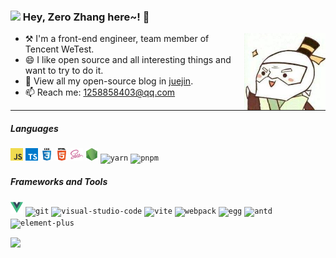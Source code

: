 ### <img src="https://emojis.slackmojis.com/emojis/images/1621024394/39092/cat-roll.gif?1621024394" width="28" /> Hey, Zero Zhang here~! 👋

<img align="right" width="130" src="./assets/yeye (2).jpg">

- :hammer_and_pick: I'm a front-end engineer, team member of Tencent WeTest.
- 😄 I like open source and all interesting things and want to try to do it.
- 🌱 View all my open-source blog in [juejin](https://juejin.cn/user/88440035084071/posts).
- 📫 Reach me: 1258858403@qq.com
---
##### Languages
<!-- languages:start -->
<!-- prettier-ignore-start -->
<!-- markdownlint-disable -->
<code><img height="20" src="https://raw.githubusercontent.com/github/explore/80688e429a7d4ef2fca1e82350fe8e3517d3494d/topics/javascript/javascript.png" alt="javascript" /></code>
<code><img height="20" src="https://raw.githubusercontent.com/github/explore/80688e429a7d4ef2fca1e82350fe8e3517d3494d/topics/typescript/typescript.png" alt="typescript" /></code>
<code><img height="20" src="https://raw.githubusercontent.com/github/explore/80688e429a7d4ef2fca1e82350fe8e3517d3494d/topics/css/css.png" alt="css" /></code>
<code><img height="20" src="https://raw.githubusercontent.com/github/explore/80688e429a7d4ef2fca1e82350fe8e3517d3494d/topics/html/html.png" alt="html" /></code>
<code><img height="20" src="https://raw.githubusercontent.com/github/explore/80688e429a7d4ef2fca1e82350fe8e3517d3494d/topics/sass/sass.png" alt="sass" /></code>
<code><img height="20" src="https://raw.githubusercontent.com/github/explore/80688e429a7d4ef2fca1e82350fe8e3517d3494d/topics/nodejs/nodejs.png" alt="nodejs" /></code>
<code><img height="20" width="20" src="https://avatars.githubusercontent.com/u/22247014?s=200&v=4" alt="yarn" /></code>
<code><img height="20" src="https://d33wubrfki0l68.cloudfront.net/2f3acb83b7d2349f2194bc38c0f22f295908dc33/6a6e6/zh/img/pnpm-no-name-with-frame.svg" alt="pnpm" /></code>
<!-- markdownlint-restore -->
<!-- prettier-ignore-end -->
<!-- languages:end -->
##### Frameworks and Tools
<!-- tools:start -->
<!-- prettier-ignore-start -->
<!-- markdownlint-disable -->
<code><img height="20" src="https://raw.githubusercontent.com/github/explore/80688e429a7d4ef2fca1e82350fe8e3517d3494d/topics/vue/vue.png" alt="vue" /></code>
<code><img height="22" src="https://git-scm.com/images/logos/logomark-orange@2x.png" alt="git" /></code>
<code><img height="20" src="https://upload.wikimedia.org/wikipedia/commons/thumb/9/9a/Visual_Studio_Code_1.35_icon.svg/768px-Visual_Studio_Code_1.35_icon.svg.png?20210804221519" alt="visual-studio-code" /></code>
<code><img height="20" src="https://vitejs.dev/logo.svg" alt="vite" /></code>
<code><img height="22" src="https://webpack.js.org/icon-square-small.85ba630cf0c5f29ae3e3.svg" alt="webpack" /></code>
<code><img height="20" src="https://eggjs.github.io/logo.svg" alt="egg" /></code>
<code><img height="20" src="https://www.antdv.com/assets/logo.1ef800a8.svg" alt="antd" /></code>
<code><img height="20" src="https://avatars.githubusercontent.com/u/68583457?s=200&v=4" alt="element-plus" /></code>
<!-- markdownlint-restore -->
<!-- prettier-ignore-end -->
<!-- tools:end -->


<img src="https://github-readme-stats-ouuan.vercel.app/api?username=Zhangyao719&show_icons=true">

<!--
**Zhangyao719/Zhangyao719** is a ✨ _special_ ✨ repository because its `README.md` (this file) appears on your GitHub profile.

Here are some ideas to get you started:
- :hammer_and_pick: TypeScript / Vue / Nodejs / Egg / vite/webpack / 
- 🔭 I’m currently working on ...
- 🌱 I’m currently learning ...
- 👯 I’m looking to collaborate on ...
- 🤔 I’m looking for help with ...
- 💬 Ask me about ...
- 📫 How to reach me: ...
- 😄 Pronouns: ...
- ⚡ Fun fact: ...
<img align="right" width="50%" src="https://github-readme-stats-ouuan.vercel.app/api?username=Zhangyao719&theme=dark&show_icons=true">
![](https://metrics.lecoq.io/Zhangyao719#gh-dark-mode-only)
-->
